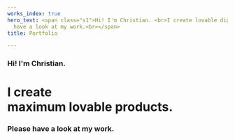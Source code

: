 ```yaml
---
works_index: true
hero_text: <span class="s1">Hi! I'm Christian. <br>I create lovable digital services.<br>Please
  have a look at my work.<br></span>
title: Portfolio

---
```

### Hi! I'm Christian.

# I create <br><span class="outline">maximum lovable products.</span>

### Please have a look at my work.

<WorksList />